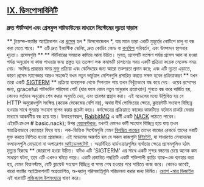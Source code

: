 ## [IX. ডিসপোসাবিলিটি](./disposability)
### দ্রুত স্টার্টআপ এবং গ্রেসফুল শাটডাউনের মাধ্যমে সিস্টেমের দৃঢ়তা বাড়ান

** টুয়েল্ভ-ফ্যাক্টর অ্যাপ্লিকেশন এর [প্রসেস](./processes) হল * ডিসপোজেবল *, যার মানে তারা একটি মুহূর্তের নোটিশে চালু বা বন্ধ করা যেতে পারে। ** এটি দ্রুত ইলাস্টিক স্কেলিং, দ্রুত কোডিং কোড বা [কনফিগ](./config) পরিবর্তন, এবং উত্পাদন স্থাপনার দৃঢ়তা। 
প্রসেসগুলি ** ** স্টার্টবারের সময়কে কমিয়ে আনা উচিত। মূলত, প্রসেসটি যতক্ষণ পর্যন্ত প্রসেস আপ না হওয়া পর্যন্ত অনুরোধ বা কাজ পাওয়ার জন্য প্রস্তুত হয় ততক্ষণ লঞ্চ কমান্ডটি চালানোর সময় একটি প্রক্রিয়া কয়েক সেকেন্ড সময় নেয়। সংক্ষিপ্ত প্রারম্ভের সময় [মুক্ত](./build-release-run) প্রক্রিয়া এবং স্কেলিংয়ের জন্য আরো তত্পরতা প্রদান করে; এবং এটি দৃঢ়তা এড়াতে, কারণ প্রসেস ম্যানেজার আরও সহজেই যখন নতুন ভার্চুয়াল মেশিনগুলি প্রসারিত করতে সক্ষম হবেন
প্রক্রিয়াকরণ ** যখন তারা একটি [SIGTERM](http://en.wikipedia.org/wiki/SIGTERM) ** প্রক্রিয়া ব্যবস্থাপক থেকে সিগন্যাল পায় তখন নিখুঁতভাবে বন্ধ করে দেয়। ওয়েব প্রসেসের জন্য, graceful শাটডাউন পরিষেবা পোর্ট (যার ফলে কোন নতুন অনুরোধ প্রত্যাখ্যান) শুনতে বন্ধ করে অর্জিত হয়, কোনও বর্তমান অনুরোধ শেষ করার অনুমতি দেয়, এবং তারপর প্রস্থান করা। এই মডেলের মধ্যে উল্লিখিত হয় যে HTTP অনুরোধগুলি সংক্ষিপ্ত (কয়েক সেকেন্ডের বেশি নয়), অথবা দীর্ঘ পোলিংয়ের ক্ষেত্রে, ক্লায়েন্টটি সংযোগ বিচ্ছিন্ন হওয়ার সাথে পুনরায় সংযোগ স্থাপন করার প্রচেষ্টা করে।
কর্মক্ষেত্রের প্রক্রিয়াতে কাজের কাজটিতে বর্তমান চাকরি ফেরার মাধ্যমে আকর্ষণীয় বন্ধ হয়ে যায়। উদাহরণস্বরূপ, [RabbitMQ](http://www.rabbitmq.com/) এ কর্মী একটি [NACK](http://www.rabbitmq.com/amqp-0-9-1-quickref) পাঠাতে পারেন। এইচটিএমএল # basic.nack); উপর [বেয়ানস্টকড](http://kr.github.com/beanstalkd/), যখনই কোনও কর্মী সংযোগ বিচ্ছিন্ন হয়ে যায় তখন স্বয়ংক্রিয়ভাবে ক্যোয়ারে ফিরে যায়। লক-ভিত্তিক সিস্টেমগুলি যেমন [বিলম্বিত কাজের](https://github.com/collectiveidea/delayed_job#readme) তাদের কাজের রেকর্ডে তাদের লকটি মুক্ত করতে নিশ্চিত হওয়া প্রয়োজন। এই মডেলের অন্তর্গত হল যে সকল কাজগুলি [রিইটেন্ট](http://en.wikipedia.org/wiki/Reentrant_%28subroutine%29), যা সাধারণত লেনদেনের ফলাফলগুলি মোড়ানো বা অপারেশন [আইডেমপটেন্ট ](http://en.wikipedia.org/wiki/Idempotence)।
অন্তর্নিহিত হার্ডওয়্যারগুলির ব্যর্থতার ক্ষেত্রে প্রসেসগুলিও হঠাৎ মৃত্যুর বিরুদ্ধে ** জোরালো হওয়া উচিত। যদিও এটি 'SIGTERM' এর সাথে একটি সুন্দর বন্ধনের চেয়ে অনেক কম সাধারণ ঘটনা, তবে এটি এখনও ঘটতে পারে। একটি প্রস্তাবিত পদ্ধতিটি একটি শক্তিশালী ক্যুয়িং ব্যাক-এন্ড ব্যবহার করা হয়, যেমন বিয়ানস্টাল্ড, যেটি ক্লায়েন্ট সংযোগ বিচ্ছিন্ন বা সময় শেষ হওয়ার পরে সারিতে কাজ করে। কোনও ভাবেই, বারো ফ্যাক্টর অ্যাপ্লিকেশনটি অপ্রত্যাশিত, অ-দয়ালু পরিসমাপ্তিগুলি পরিচালনা করার জন্য নির্মিত। [ক্র্যাশ -মাত্র ডিজাইন](http://lwn.net/Articles/191059/) এই ধারণাটি [লজিক্যাল উপসংহারে](http://docs.couchdb.org/en/latest/intro/overview.html) ধারণ করে।
